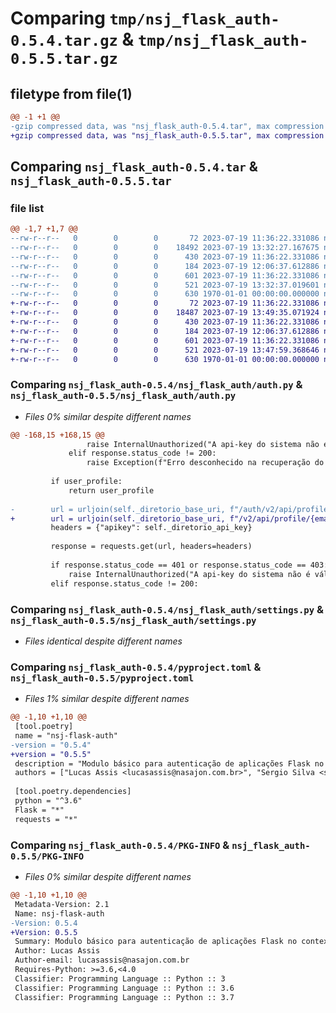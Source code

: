 # Comparing `tmp/nsj_flask_auth-0.5.4.tar.gz` & `tmp/nsj_flask_auth-0.5.5.tar.gz`

## filetype from file(1)

```diff
@@ -1 +1 @@
-gzip compressed data, was "nsj_flask_auth-0.5.4.tar", max compression
+gzip compressed data, was "nsj_flask_auth-0.5.5.tar", max compression
```

## Comparing `nsj_flask_auth-0.5.4.tar` & `nsj_flask_auth-0.5.5.tar`

### file list

```diff
@@ -1,7 +1,7 @@
--rw-r--r--   0        0        0       72 2023-07-19 11:36:22.331086 nsj_flask_auth-0.5.4/nsj_flask_auth/__init__.py
--rw-r--r--   0        0        0    18492 2023-07-19 13:32:27.167675 nsj_flask_auth-0.5.4/nsj_flask_auth/auth.py
--rw-r--r--   0        0        0      430 2023-07-19 11:36:22.331086 nsj_flask_auth-0.5.4/nsj_flask_auth/caching.py
--rw-r--r--   0        0        0      184 2023-07-19 12:06:37.612886 nsj_flask_auth-0.5.4/nsj_flask_auth/exceptions.py
--rw-r--r--   0        0        0      601 2023-07-19 11:36:22.331086 nsj_flask_auth-0.5.4/nsj_flask_auth/settings.py
--rw-r--r--   0        0        0      521 2023-07-19 13:32:37.019601 nsj_flask_auth-0.5.4/pyproject.toml
--rw-r--r--   0        0        0      630 1970-01-01 00:00:00.000000 nsj_flask_auth-0.5.4/PKG-INFO
+-rw-r--r--   0        0        0       72 2023-07-19 11:36:22.331086 nsj_flask_auth-0.5.5/nsj_flask_auth/__init__.py
+-rw-r--r--   0        0        0    18487 2023-07-19 13:49:35.071924 nsj_flask_auth-0.5.5/nsj_flask_auth/auth.py
+-rw-r--r--   0        0        0      430 2023-07-19 11:36:22.331086 nsj_flask_auth-0.5.5/nsj_flask_auth/caching.py
+-rw-r--r--   0        0        0      184 2023-07-19 12:06:37.612886 nsj_flask_auth-0.5.5/nsj_flask_auth/exceptions.py
+-rw-r--r--   0        0        0      601 2023-07-19 11:36:22.331086 nsj_flask_auth-0.5.5/nsj_flask_auth/settings.py
+-rw-r--r--   0        0        0      521 2023-07-19 13:47:59.368646 nsj_flask_auth-0.5.5/pyproject.toml
+-rw-r--r--   0        0        0      630 1970-01-01 00:00:00.000000 nsj_flask_auth-0.5.5/PKG-INFO
```

### Comparing `nsj_flask_auth-0.5.4/nsj_flask_auth/auth.py` & `nsj_flask_auth-0.5.5/nsj_flask_auth/auth.py`

 * *Files 0% similar despite different names*

```diff
@@ -168,15 +168,15 @@
                 raise InternalUnauthorized("A api-key do sistema não é válida")
             elif response.status_code != 200:
                 raise Exception(f"Erro desconhecido na recuperação do profile: {response.status_code}. Mensagem: {response.content.decode()}. URL: {url}")
 
         if user_profile:
             return user_profile
 
-        url = urljoin(self._diretorio_base_uri, f"/auth/v2/api/profile/{email}")
+        url = urljoin(self._diretorio_base_uri, f"/v2/api/profile/{email}")
         headers = {"apikey": self._diretorio_api_key}
 
         response = requests.get(url, headers=headers)
 
         if response.status_code == 401 or response.status_code == 403:
             raise InternalUnauthorized("A api-key do sistema não é válida")
         elif response.status_code != 200:
```

### Comparing `nsj_flask_auth-0.5.4/nsj_flask_auth/settings.py` & `nsj_flask_auth-0.5.5/nsj_flask_auth/settings.py`

 * *Files identical despite different names*

### Comparing `nsj_flask_auth-0.5.4/pyproject.toml` & `nsj_flask_auth-0.5.5/pyproject.toml`

 * *Files 1% similar despite different names*

```diff
@@ -1,10 +1,10 @@
 [tool.poetry]
 name = "nsj-flask-auth"
-version = "0.5.4"
+version = "0.5.5"
 description = "Modulo básico para autenticação de aplicações Flask no contexto da Nasajon"
 authors = ["Lucas Assis <lucasassis@nasajon.com.br>", "Sergio Silva <sergiosilva@nasajon.com.br>"]
 
 [tool.poetry.dependencies]
 python = "^3.6"
 Flask = "*"
 requests = "*"
```

### Comparing `nsj_flask_auth-0.5.4/PKG-INFO` & `nsj_flask_auth-0.5.5/PKG-INFO`

 * *Files 0% similar despite different names*

```diff
@@ -1,10 +1,10 @@
 Metadata-Version: 2.1
 Name: nsj-flask-auth
-Version: 0.5.4
+Version: 0.5.5
 Summary: Modulo básico para autenticação de aplicações Flask no contexto da Nasajon
 Author: Lucas Assis
 Author-email: lucasassis@nasajon.com.br
 Requires-Python: >=3.6,<4.0
 Classifier: Programming Language :: Python :: 3
 Classifier: Programming Language :: Python :: 3.6
 Classifier: Programming Language :: Python :: 3.7
```

